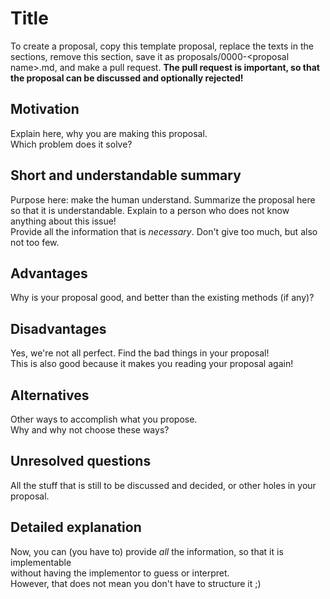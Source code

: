# Title

To create a proposal, copy this template proposal, replace the texts in the sections, remove this section, save it as proposals/0000-&lt;proposal name&gt;.md, and make a pull request. **The pull request is important, so that the proposal can be discussed and optionally rejected!**

## Motivation  
Explain here, why you are making this proposal.  
Which problem does it solve?  

## Short and understandable summary
Purpose here: make the human understand.
Summarize the proposal here so that it is understandable. Explain to a person who does not know anything about this issue!  
Provide all the information that is *necessary*. Don't give too much, but also not too few.  

## Advantages
Why is your proposal good, and better than the existing methods (if any)?

## Disadvantages
Yes, we're not all perfect. Find the bad things in your proposal!  
This is also good because it makes you reading your proposal again!

## Alternatives  
Other ways to accomplish what you propose.  
Why and why not choose these ways?

## Unresolved questions
All the stuff that is still to be discussed and decided, or other holes in your proposal.  

## Detailed explanation
Now, you can (you have to) provide *all* the information, so that it is implementable  
without having the implementor to guess or interpret.  
However, that does not mean you don't have to structure it ;)
